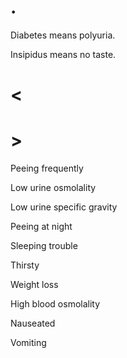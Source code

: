 # .

Diabetes means polyuria.

Insipidus means no taste.

# <

# >

Peeing frequently

Low urine osmolality

Low urine specific gravity

Peeing at night

Sleeping trouble

Thirsty

Weight loss

High blood osmolality

Nauseated

Vomiting
